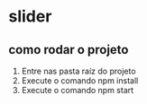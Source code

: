 # slider

## como rodar o projeto
1. Entre nas pasta raíz do projeto
2. Execute o comando npm install
3. Execute o comando npm start




